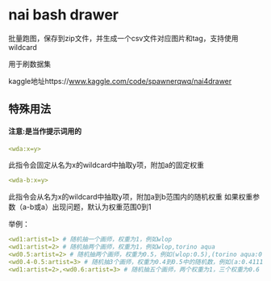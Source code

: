 # nai bash drawer
批量跑图，保存到zip文件，并生成一个csv文件对应图片和tag，支持使用wildcard

用于刷数据集

kaggle地址https://www.kaggle.com/code/spawnerqwq/nai4drawer

## 特殊用法
#### 注意:是当作提示词用的

```yaml
<wda:x=y>
```
此指令会固定从名为x的wildcard中抽取y项，附加a的固定权重

```yaml
<wda-b:x=y>
```
此指令会从名为x的wildcard中抽取y项，附加a到b范围内的随机权重
如果权重参数（a-b或a）出现问题，默认为权重范围0到1

举例：
```yaml
<wd1:artist=1> # 随机抽一个画师，权重为1，例如wlop
<wd1:artist=2> # 随机抽两个画师，权重为1，例如wlop,torino aqua
<wd0.5:artist=2> # 随机抽两个画师，权重为0.5，例如(wlop:0.5),(torino aqua:0.5)
<wd0.4-0.5:artist=3> # 随机抽3个画师，权重为0.4到0.5中的随机数，例如(a:0.4111),(b:0.4231),(c:0.4342)
<wd1:artist=2>,<wd0.6:artist=3> # 随机抽五个画师，两个权重为1，三个权重为0.6
```
